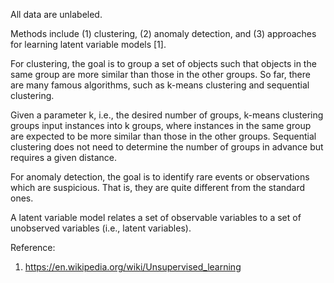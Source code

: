 All data are unlabeled.

Methods include (1) clustering, (2) anomaly detection, and (3) approaches for learning latent variable models [1]. 

For clustering, the goal is to group a set of objects such that objects in the same group are more similar than those in the other groups. So far, there are many famous algorithms, such as k-means clustering and sequential clustering. 

Given a parameter k, i.e., the desired number of groups, k-means clustering groups input instances into k groups, where instances in the same group are expected to be more similar than those in the other groups. Sequential clustering does not need to determine the number of groups in advance but requires a given distance.

For anomaly detection, the goal is to identify rare events or observations which are suspicious. That is, they are quite different from the standard ones. 

A latent variable model relates a set of observable variables to a set of unobserved variables (i.e., latent variables).

Reference:
1. https://en.wikipedia.org/wiki/Unsupervised_learning
